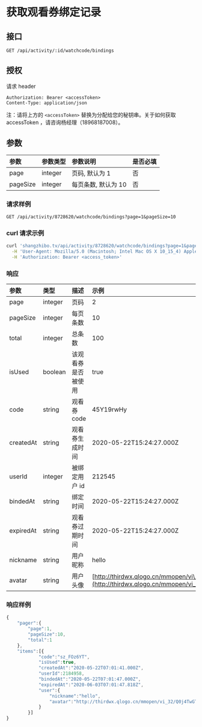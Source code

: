 # 获取观看券绑定记录

## 接口

```http
GET /api/activity/:id/watchcode/bindings
```

## 授权

请求 header

```http
Authorization: Bearer <accessToken>
Content-Type: application/json
```

注：请将上方的 `<accessToken>` 替换为分配给您的秘钥串。关于如何获取 accessToken ，请咨询杨经理（18968187008）。

## 参数

| 参数 | 参数类型 | 参数说明 | 是否必填 |
| :--- | :--- | :--- | :--- |
| page | integer | 页码, 默认为 1 | 否 |
| pageSize | integer | 每页条数, 默认为 10 | 否 |

### 请求样例

```http
GET /api/activity/8728620/watchcode/bindings?page=1&pageSize=10
```

### curl 请求示例

```bash
curl 'shangzhibo.tv/api/activity/8728620/watchcode/bindings?page=1&pageSize=10' \
  -H 'User-Agent: Mozilla/5.0 (Macintosh; Intel Mac OS X 10_15_4) AppleWebKit/537.36 (KHTML, like Gecko) Chrome/83.0.4103.61 Safari/537.36' \
  -H 'Authorization: Bearer <access_token>'
```

### 响应

| 参数 | 类型 | 描述 | 示例 |
| :--- | :--- | :--- | :--- |
| page | integer | 页码 | 2 |
| pageSize | integer | 每页条数 | 10 |
| total | integer | 总条数 | 100 |
| isUsed | boolean | 该观看券是否被使用 | true |
| code | string | 观看券 code | 45Y19rwHy |
| createdAt | string | 观看券生成时间 | 2020-05-22T15:24:27.000Z |
| userId | integer | 被绑定用户 id | 212545 |
| bindedAt | string | 绑定时间 | 2020-05-22T15:24:27.000Z |
| expiredAt | string | 观看券过期时间 | 2020-05-22T15:24:27.000Z |
| nickname | string | 用户昵称 | hello |
| avatar | string | 用户头像 | [http://thirdwx.qlogo.cn/mmopen/vi\_32/Q0j4TwGTfTJdhX8EJDyyxX3NHRRqu30ia6ibCdft438GpiayNiaO2NYoKxiaCQCQIx0GMu3CKvN0jHu1lzNWufaS9ibA/132](http://thirdwx.qlogo.cn/mmopen/vi_32/Q0j4TwGTfTJdhX8EJDyyxX3NHRRqu30ia6ibCdft438GpiayNiaO2NYoKxiaCQCQIx0GMu3CKvN0jHu1lzNWufaS9ibA/132) |

### 响应样例

```javascript
{
    "pager":{
        "page":1,
        "pageSize":10,
        "total":1
    },
    "items":[{
            "code":"sz_FOz6YT",
            "isUsed":true,
            "createdAt":"2020-05-22T07:01:41.000Z",
            "userId":2184958,
            "bindedAt":"2020-05-22T07:01:47.000Z",
            "expiredAt":"2020-06-03T07:01:47.818Z",
            "user":{
                "nickname":"hello",
                "avatar":"http://thirdwx.qlogo.cn/mmopen/vi_32/Q0j4TwGTfTJdhX8EJDyyxX3NHRRqu30ia6ibCdft438GpiayNiaO2NYoKxiaCQCQIx0GMu3CKvN0jHu1lzNWufaS9ibA/132"
            }
        }]
}
```

